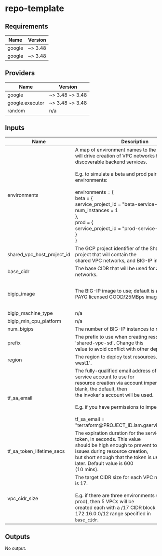 # repo-template

<!-- spell-checker: ignore markdownlint -->

<!-- markdownlint-disable no-inline-html -->
<!-- BEGINNING OF PRE-COMMIT-TERRAFORM DOCS HOOK -->
## Requirements

| Name | Version |
|------|---------|
| google | ~> 3.48 |
| google | ~> 3.48 |

## Providers

| Name | Version |
|------|---------|
| google | ~> 3.48 ~> 3.48 |
| google.executor | ~> 3.48 ~> 3.48 |
| random | n/a |

## Inputs

| Name | Description | Type | Default | Required |
|------|-------------|------|---------|:--------:|
| environments | A map of environment names to the parameters that will drive creation of VPC networks for<br>discoverable backend services.<br><br>E.g. to simulate a beta and prod pair of environments:<br><br>environments = {<br>  beta = {<br>    service\_project\_id = "beta-service-project-id"<br>    num\_instances = 1<br>  },<br>  prod = {<br>    service\_project\_id = "prod-service-project-id"<br>  }<br>} | <pre>map(object({<br>    service_project_id = string<br>  }))</pre> | n/a | yes |
| shared\_vpc\_host\_project\_id | The GCP project identifier of the Shared VPC Host project that will contain the<br>shared VPC networks, and BIG-IP instances. | `string` | n/a | yes |
| base\_cidr | The base CIDR that will be used for all VPC networks. | `string` | `"172.16.0.0/12"` | no |
| bigip\_image | The BIG-IP image to use; default is a v15.1.2.1 PAYG licensed GOOD/25MBps image. | `string` | `"projects/f5-7626-networks-public/global/images/f5-bigip-15-1-2-1-0-0-10-payg-good-25mbps-210115160742"` | no |
| bigip\_machine\_type | n/a | `string` | `"n2-standard-8"` | no |
| bigip\_min\_cpu\_platform | n/a | `string` | `"Intel Cascade Lake"` | no |
| num\_bigips | The number of BIG-IP instances to run. Default is 1. | `number` | `1` | no |
| prefix | The prefix to use when creating resources, default is 'shared-vpc-sd'. Change this<br>value to avoid conflict with other deployments. | `string` | `"shared-vpc-sd"` | no |
| region | The region to deploy test resources. Default is 'us-west1'. | `string` | `"us-west1"` | no |
| tf\_sa\_email | The fully-qualified email address of the Terraform service account to use for<br>resource creation via account impersonation. If left blank, the default, then<br>the invoker's account will be used.<br><br>E.g. if you have permissions to impersonate:<br><br>tf\_sa\_email = "terraform@PROJECT\_ID.iam.gserviceaccount.com" | `string` | `""` | no |
| tf\_sa\_token\_lifetime\_secs | The expiration duration for the service account token, in seconds. This value<br>should be high enough to prevent token timeout issues during resource creation,<br>but short enough that the token is useless replayed later. Default value is 600<br>(10 mins). | `number` | `600` | no |
| vpc\_cidr\_size | The target CIDR size for each VPC network. Default is 17.<br><br>E.g. if there are three environments (dev, test, and prod), then 5 VPCs will be<br>created each with a /17 CIDR block out of the 172.16.0.0/12 range specified in<br>`base_cidr`. | `number` | `17` | no |

## Outputs

No output.

<!-- END OF PRE-COMMIT-TERRAFORM DOCS HOOK -->
<!-- markdownlint-enable no-inline-html -->

